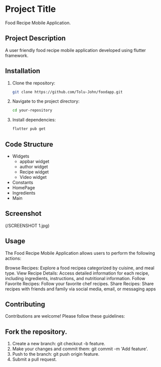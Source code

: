 # Project Title

Food Recipe Mobile Application.

## Project Description

A user friendly food recipe mobile application developed using flutter framework.

## Installation

1. Clone the repository:
   ```bash
   git clone https://github.com/Tolu-John/foodapp.git
   
2. Navigate to the project directory:
   ```bash
   cd your-repository

3. Install dependencies:
   ```bash
   flutter pub get

## Code Structure
- Widgets
  - appbar widget
  - author widget
  - Recipe widget
  - Video widget
- Constants
- HomePage
- Ingredients
- Main

## Screenshot
(/SCREENSHOT 1.jpg)

   
## Usage
The Food Recipe Mobile Application allows users to perform the following actions:

Browse Recipes: Explore a food recipea categorized by cuisine, and meal type.
View Recipe Details: Access detailed information for each recipe, including ingredients, instructions, and nutritional information.
Follow Favorite Recipes: Follow your favorite chef recipes.
Share Recipes: Share recipes with friends and family via social media, email, or messaging apps

## Contributing
Contributions are welcome! Please follow these guidelines:

## Fork the repository.
1. Create a new branch: git checkout -b feature.
2. Make your changes and commit them: git commit -m 'Add feature'.
3. Push to the branch: git push origin feature.
4. Submit a pull request.
   
